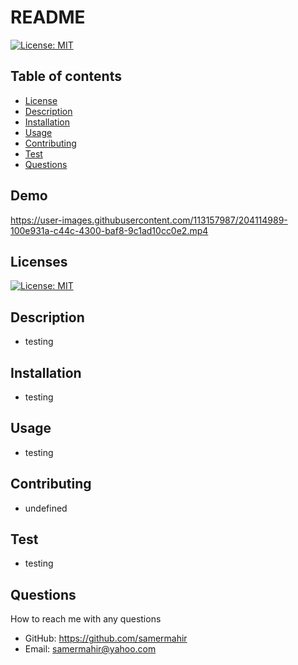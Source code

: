 # README

  [![License: MIT](https://img.shields.io/badge/License-MIT-yellow.svg)](https://opensource.org/licenses/MIT)

  ## Table of contents
  * [License](#license)
  * [Description](#description)
  * [Installation](#installation)
  * [Usage](#usage)
  * [Contributing](#contributing)
  * [Test](#test)
  * [Questions](#questions)

  ## Demo
  

https://user-images.githubusercontent.com/113157987/204114989-100e931a-c44c-4300-baf8-9c1ad10cc0e2.mp4


  
  ## Licenses
  [![License: MIT](https://img.shields.io/badge/License-MIT-yellow.svg)](https://opensource.org/licenses/MIT)

  ## Description
  * testing

  ## Installation
  * testing

  ## Usage
  * testing

  ## Contributing
  * undefined

  ## Test
  * testing

  ## Questions
  How to reach me with any questions
  * GitHub: https://github.com/samermahir
  * Email: samermahir@yahoo.com


